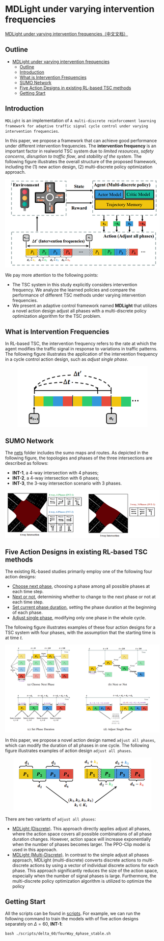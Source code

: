 # MDLight under varying intervention frequencies



[MDLight under varying intervention frequencies（中文文档）](./README_zh_CN.md)

## Outline

- [MDLight under varying intervention frequencies](#mdlight-under-varying-intervention-frequencies)
  - [Outline](#outline)
  - [Introduction](#introduction)
  - [What is Intervention Frequencies](#what-is-intervention-frequencies)
  - [SUMO Network](#sumo-network)
  - [Five Action Designs in existing RL-based TSC methods](#five-action-designs-in-existing-rl-based-tsc-methods)
  - [Getting Start](#getting-start)


## Introduction

`MDLight` is an implementation of `A multi-discrete reinforcement learning framework for adaptive traffic signal cycle control under varying intervention frequencies`. 

In this paper, we propose a framework that can achieve good performance under different intervention frequencies. The **intervention frequency** is an important factor in realworld TSC system due to *limited resources*, *safety concerns*, *disruption to traffic flow*, and *stability of the system*. The following figure illustrates the overall structure of the proposed framework, including the (1) new action design, (2) multi-discrete policy optimization approach. 

<div align=center><img src ="./doc/overall_structure.png"/></div>

We pay more attention to the following points:

- The TSC system in this study explicitly considers intervention frequency. We analyze the learned policies and compare the performance of different TSC
methods under varying intervention frequencies.
- We present an adaptive control framework named **MDLight** that utilizes a novel action design adjust all phases with a multi-discrete policy optimization algorithm for the TSC problem.

## What is Intervention Frequencies

In RL-based TSC, the intervention frequency refers to the rate at which the agent modifies the traffic signal in
response to variations in traffic patterns. The following figure illustrates the application of the intervention frequency in a cycle control action design, such as *adjust single phase*.

<div align=center><img src ="./doc/intervention_frequency.png"/></div>



## SUMO Network

The [nets](./nets) folder includes the sumo maps and routes. As depicted in the following figure, the topologies and phases of the three intersections are described as follows:

- **INT-1**, a 4-way intersection with $4$ phases; 
- **INT-2**, a 4-way intersection with $6$ phases; 
- **INT-3**, the 3-way intersection scenario with $3$ phases.

<div align=center><img src ="./doc/SUMO_Nets.png"/></div>


## Five Action Designs in existing RL-based TSC methods

The existing RL-based studies primarily employ one of the following four action designs:

- [Choose next phase](./ChooseNextPhase), choosing a phase among all possible phases at each time step.
- [Next or not](./NextorNot/), determining whether to change to the next phase or not at each time step. 
- [Set current phase duration](./SetCurrentPhaseDuration/), setting the phase duration at the beginning of each phase.
- [Adjust single phase](./CycleSinglePhaseAdjust/), modifying only one phase in the whole cycle. 

The following figure illustrates examples of these four action designs for a TSC system with four phases, with the assumption that the starting time is at time $t$.

<div align=center><img src ="./doc/four_common_action_designs.png"/></div>

In this paper, we propose a novel action design named `adjust all phases`, which can modify the duration of all phases in one cycle. The following figure illustrates examples of action design `adjust all phases`.

<div align=center><img src ="./doc/adjust_all_phases.png"/></div>

There are two variants of `adjust all phases`:

- [MDLight (Discrete)](./CyclePhaseAdjust_Discrete/).  This approach directly applies adjust all phases, where the action space covers all possible combinations of all phase duration changes. However, action space will increase exponentially when the number of phases becomes larger. The PPO-Clip model is used in this approach.
- [MDLight (Multi-Discrete)](./CyclePhaseAdjust_MultiDiscrete/). In contrast to the simple adjust all phases approach, MDLight (multi-discrete) converts discrete actions to multi-discrete actions by using a vector of individual discrete actions for each phase. This approach significantly reduces the size of the action space, especially when the number of signal phases is large. Furthermore, the multi-discrete policy optimization algorithm is utilized to optimize the policy


## Getting Start

All the scripts can be found in [scripts](./scripts/). For example, we can run the following command to train the models with of five action designs separately on $\Delta=60$, **INT-1**:

```shell
bash ./scripts/delta_60/fourWay_4phase_stable.sh
```
